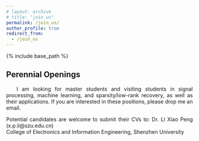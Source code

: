 ```yaml
---
# layout: archive
# title: "join us"
permalink: /join_us/
author_profile: true
redirect_from:
  - /join_us
---
```


{% include base_path %}

Perennial Openings
----------

<head>
   <style>
      .indent {
        text-align: justify;
        hyphens: auto;
        text-indent: 2em; 
      }
      .no-indent {
        text-align: justify;
        hyphens: auto;
        text-indent: 0; 
      }
   </style>
</head>
  
<body>
<p class="indent">
I am looking for master students and visiting students in signal processing, machine learning, and sparsity/low-rank recovery, as well as their applications. If you are interested in these positions, please drop me an email.
</p>

<p class="no-indent">
Potential candidates are welcome to submit their CVs to:  Dr. LI Xiao Peng (x.p.li@szu.edu.cn) <br>
College of Electronics and Information Engineering, Shenzhen University
</p>
</body>









